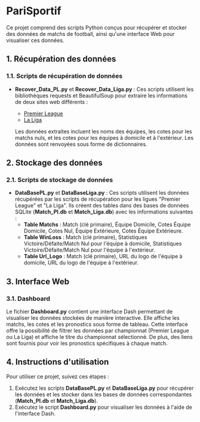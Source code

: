 # PariSportif

Ce projet comprend des scripts Python conçus pour récupérer et stocker des données de matchs de football, ainsi qu'une interface Web pour visualiser ces données. 

## 1. Récupération des données

### 1.1. Scripts de récupération de données
- **Recover_Data_PL.py** et **Recover_Data_Liga.py** : Ces scripts utilisent les bibliothèques requests et BeautifulSoup pour extraire les informations de deux sites web différents : 
    - [Premier League](https://www.enligne.parionssport.fdj.fr/paris-football/angleterre/premier-league)
    - [La Liga](https://www.enligne.parionssport.fdj.fr/paris-football/espagne/laliga)
    
    Les données extraites incluent les noms des équipes, les cotes pour les matchs nuls, et les cotes pour les équipes à domicile et à l'extérieur. Les données sont renvoyées sous forme de dictionnaires.

## 2. Stockage des données

### 2.1. Scripts de stockage de données
- **DataBasePL.py** et **DataBaseLiga.py** : Ces scripts utilisent les données récupérées par les scripts de récupération pour les ligues "Premier League" et "La Liga". Ils créent des tables dans des bases de données SQLite (**Match_Pl.db** et **Match_Liga.db**) avec les informations suivantes :
    - **Table Matchs** : Match (clé primaire), Équipe Domicile, Cotes Équipe Domicile, Cotes Nul, Équipe Extérieure, Cotes Équipe Extérieure.
    - **Table WinLoss** : Match (clé primaire), Statistiques Victoire/Défaite/Match Nul pour l'équipe à domicile, Statistiques Victoire/Défaite/Match Nul pour l'équipe à l'extérieur.
    - **Table Url_Logo** : Match (clé primaire), URL du logo de l'équipe à domicile, URL du logo de l'équipe à l'extérieur.

## 3. Interface Web

### 3.1. Dashboard
Le fichier **Dashboard.py** contient une interface Dash permettant de visualiser les données stockées de manière interactive. Elle affiche les matchs, les cotes et les pronostics sous forme de tableau. Cette interface offre la possibilité de filtrer les données par championnat (Premier League ou La Liga) et affiche le titre du championnat sélectionné. De plus, des liens sont fournis pour voir les pronostics spécifiques à chaque match.

## 4. Instructions d'utilisation

Pour utiliser ce projet, suivez ces étapes :
1. Exécutez les scripts **DataBasePL.py** et **DataBaseLiga.py** pour récupérer les données et les stocker dans les bases de données correspondantes (**Match_Pl.db** et **Match_Liga.db**).
2. Exécutez le script **Dashboard.py** pour visualiser les données à l'aide de l'interface Dash.
